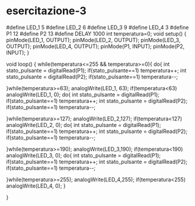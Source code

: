 # esercitazione-3
#define LED_1 5
#define LED_2 6
#define LED_3 9
#define LED_4 3
#define P1 12
#define P2 13
#define DELAY 1000
int temperatura=0;
void setup()
{
  pinMode(LED_1, OUTPUT);
  pinMode(LED_2, OUTPUT);
  pinMode(LED_3, OUTPUT);
  pinMode(LED_4, OUTPUT);
  pinMode(P1, INPUT);
  pinMode(P2, INPUT);
}

void loop()
{
  while(temperatura<=255 && temperatura>=0){
    do{
      int stato_pulsante = digitalRead(P1);
      if(stato_pulsante==1)
        	temperatura++;
      int stato_pulsante = digitalRead(P2);
      if(stato_pulsante==1)
        	temperatura--;
        
   		 
  }while(temperatura>=63); 
 analogWrite(LED_1, 63);
  if(temperatura<63)
    	analogWrite(LED_1, 0);
    do{
      int stato_pulsante = digitalRead(P1);
      if(stato_pulsante==1)
        	temperatura++;
      int stato_pulsante = digitalRead(P2);
      if(stato_pulsante==1)
        	temperatura--;
        
   		 
  }while(temperatura>=127);
    analogWrite(LED_2,127);
    if(temperatura<127)
    	analogWrite(LED_2, 0);
    do{
      int stato_pulsante = digitalRead(P1);
      if(stato_pulsante==1)
        	temperatura++;
      int stato_pulsante = digitalRead(P2);
      if(stato_pulsante==1)
        	temperatura--;
        
   		 
  }while(temperatura>=190);
    analogWrite(LED_3,190);
    if(temperatura<190)
    	analogWrite(LED_3, 0);
    do{
      int stato_pulsante = digitalRead(P1);
      if(stato_pulsante==1)
        	temperatura++;
      int stato_pulsante = digitalRead(P2);
      if(stato_pulsante==1)
        	temperatura--;
        
   		 
  }while(temperatura>=255);
    analogWrite(LED_4,255);
    if(temperatura<255)
    	analogWrite(LED_4, 0);
}
  
  
}  
  
